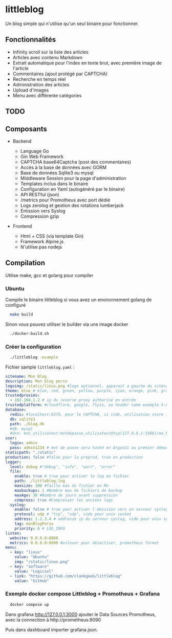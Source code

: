 # littleblog

Un blog simple qui n'utilise qu'un seul binaire pour fonctionner.

## Fonctionnalités

- Infinity scroll sur la liste des articles
- Articles avec contenu Markdown
- Extrait automatique pour l'index en texte brut, avec première image de l'article
- Commentaires (ajout protégé par CAPTCHA)
- Recherche en temps réel
- Administration des articles
- Upload d'images
- Menu avec différente catégories

## TODO

## Composants

- Backend
  - Language Go
  - Gin Web Framework
  - CAPTCHA base64Captcha (post des commentaires)
  - Accès à la base de données avec GORM
  - Base de données Sqlite3 ou mysql
  - Middleware Session pour la page d'administration
  - Templates inclus dans le binaire
  - Configuration en Yaml (autogénéré par le binaire)
  - API RESTful (json)
  - /metrics pour Promotheus avec port dédié
  - Logs zerolog et gestion des rotations lumberjack
  - Emission vers Syslog
  - Compression gzip

- Frontend
  - Html + CSS (via template Gin)
  - Framework Alpine.js
  - N'utilise pas nodejs

## Compilation

Utilise make, gcc et golang pour compiler

### Ubuntu

Compile le binaire littleblog si vous avez un environnement golang de configuré

```bash
  make build
```

Sinon vous pouvez utiliser le builder via une image docker

```bash
  ./docker-build.sh
```

### Créer la configuration

```bash
  ./littleblog -example
```

Fichier sample `littleblog.yaml` :

```yaml
sitename: Mon Blog
description: Mon blog perso
logoimg: /static/linux.png #logo optionnel, apparait a gauche du sitename
theme: blue # blue, red, green, yellow, purple, cyan, orange, pink, gray, black, ou code couleur exemple: #000000
trustedproxies:
  - 192.168.1.2 # ip du reverse proxy authorisé en entrée
trustedplatform: #cloudflare, google, flyio, ou header name exemple X-CDN-Client-IP
database:
  redis: #localhost:6379, pour le CAPTCHA, si vide, utilisation store interne à go.
  db: sqlite3
  path: ./blog.db
  #db: mysql
  #dsn: mon_utilisateur:motdepasse_utilisateur@tcp(127.0.0.1:3306)/ma_base?charset=utf8mb4&parseTime=True&loc=Local
user:
  login: admin
  pass: admin1234 # mot de passe sera hashé en Argon2i au premier démarrage
staticpath: "./static"
production: false #false pour la preprod, true en production
logger:
  level: debug #"debug", "info", "warn", "error"
  file:
    enable: true # true pour activer le log en fichier
    path: ./littleblog.log
    maxsize: 100 #Taille max du fichier en Mo
    maxbackups: 1 #Nombre max de fichiers de backup
    maxAge: 30 #Nombre de jours avant suppression
    compress: true #Compresser les anciens logs
  syslog:
    enable: false # true pour activer l'émission vers un serveur syslog
    protocol: udp # "tcp", "udp", vide pour unix socket
    address: 1.2.3.4 # addresse ip du serveur syslog, vide pour unix socket
    tag: monBlogPerso
    priority: 6 # LOG_INFO
listen:
  website: 0.0.0.0:8080
  metrics: 0.0.0.0:8090 #enlever pour désactiver, promotheus format
menu:
  - key: "linux"
    value: "Ubuntu"
    img: "/static/linux.png"
  - key: "software"
    value: "Logiciel"
  - link: "https://github.com/clankgeek/littleblog"
    value: "GitHub"
```

### Exemple docker compose Littleblog + Promotheus + Grafana

```bash
  docker compose up
```

Dans grafana http://127.0.0.1:3000 ajouter le Data Sources Promotheus, avec la connection à http://prometheus:9090

Puis dans dashboard importer grafana.json.

